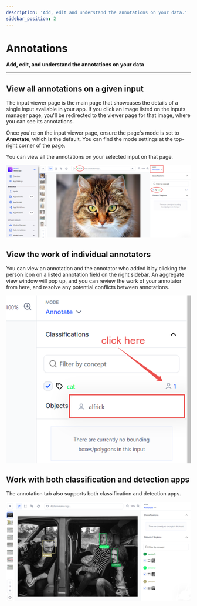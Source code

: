 ```yaml
---
description: 'Add, edit and understand the annotations on your data.'
sidebar_position: 2
---
```


# Annotations

**Add, edit, and understand the annotations on your data**
<hr />

## View all annotations on a given input

The input viewer page is the main page that showcases the details of a single input available in your app. If you click an image listed on the inputs manager page, you'll be redirected to the viewer page for that image, where you can see its annotations. 

Once you're on the input viewer page, ensure the page's mode is set to **Annotate**, which is the default. You can find the mode settings at the top-right corner of the page.

You can view all the annotations on your selected input on that page. 

![](/img/others/explorer_annotations_1.png)

## View the work of individual annotators

You can view an annotation and the annotator who added it by clicking the person icon on a listed annotation field on the right sidebar. An aggregate view window will pop up, and you can review the work of your annotator from here, and resolve any potential conflicts between annotations.

![](/img/others/explorer_annotations_2.png)

## Work with both classification and detection apps

The annotation tab also supports both classification and detection apps.

![](/img/others/explorer_annotations_3.png)

